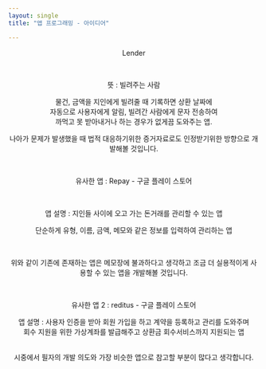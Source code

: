 ```yaml
---
layout: single
title: "앱 프로그래밍 - 아이디어"

---
```


<div <div style="text-align:center">


<p>

Lender<br>

<br>

뜻 : 빌려주는 사람<br>

물건, 금액을 지인에게 빌려줄 때 기록하면 상환 날짜에 <br>자동으로 사용자에게 알림, 빌려간 사람에게 문자 전송하여<br> 까먹고 못 받아내거나 하는 경우가 없게끔 도와주는 앱.<br>

나아가 문제가 발생했을 때 법적 대응하기위한 증거자료로도 인정받기위한 방향으로 개발해볼 것입니다. <br>

<br>



유사한 앱 : Repay - 구글 플레이 스토어 <br>

<br>

앱 설명 : 지인들 사이에 오고 가는 돈거래를 관리할 수 있는 앱<br>

단순하게 유형, 이름, 금액, 메모와 같은 정보를 입력하여 관리하는 앱<br>

<br>

위와 같이 기존에 존재하는 앱은 메모장에 불과하다고 생각하고 조금 더 실용적이게 사용할 수 있는 앱을 개발해볼 것입니다.<br>

<br>



유사한 앱 2 : reditus - 구글 플레이 스토어

앱 설명 : 사용자 인증을 받아 회원 가입을 하고 계약을 등록하고 관리를 도와주며 <br> 회수 지원을 위한 가상계좌를 발급해주고 상환금 회수서비스까지 지원되는 앱<br>

<br> 시중에서 필자의 개발 의도와 가장 비슷한 앱으로 참고할 부분이 많다고 생각합니다. <br>

</p>

</center>

</div>
